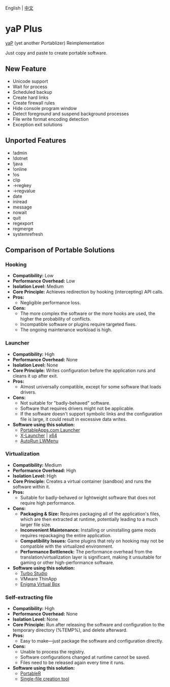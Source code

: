 English | [中文](./README_zh-CN.md)

# yaP Plus
[yaP](https://yap.rolandtoth.hu) (yet another Portablizer) Reimplementation

Just copy and paste to create portable software.

## New Feature
* Unicode support
* Wait for process
* Scheduled backup
* Create hard links
* Create firewall rules
* Hide console program window
* Detect foreground and suspend background processes
* File write format encoding detection
* Exception exit solutions

## Unported Features
* !admin
* !dotnet
* !java
* !online
* !os
* clip
* ->regkey
* ->regvalue
* date
* iniread
* message
* nowait
* quit
* regexport
* regmerge
* systemrefresh

## Comparison of Portable Solutions

### Hooking

*   **Compatibility:** Low
*   **Performance Overhead:** Low
*   **Isolation Level:** Medium
*   **Core Principle:** Achieves redirection by hooking (intercepting) API calls.
*   **Pros:**
    *   Negligible performance loss.
*   **Cons:**
    *   The more complex the software or the more hooks are used, the higher the probability of conflicts.
    *   Incompatible software or plugins require targeted fixes.
    *   The ongoing maintenance workload is high.

### Launcher

*   **Compatibility:** High
*   **Performance Overhead:** None
*   **Isolation Level:** None
*   **Core Principle:** Writes configuration before the application runs and cleans it up after exit.
*   **Pros:**
    *   Almost universally compatible, except for some software that loads drivers.
*   **Cons:**
    *   Not suitable for "badly-behaved" software.
    *   Software that requires drivers might not be applicable.
    *   If the software doesn't support symbolic links and the configuration file is large, it could result in excessive data writes.
*   **Software using this solution:**
    *   [PortableApps.com Launcher](https://portableapps.com/apps/development/portableapps.com_launcher)
    *   [X-Launcher](https://www.winpenpack.com/en/download.php?view.15) | [x64](https://www.portablefreeware.com/index.php?id=3134)
    *   [AutoRun LWMenu](https://github.com/lwcorp/lwmenu)

### Virtualization

*   **Compatibility:** Medium
*   **Performance Overhead:** High
*   **Isolation Level:** High
*   **Core Principle:** Creates a virtual container (sandbox) and runs the software within it.
*   **Pros:**
    *   Suitable for badly-behaved or lightweight software that does not require high performance.
*   **Cons:**
    *   **Packaging & Size:** Requires packaging all of the application's files, which are then extracted at runtime, potentially leading to a much larger file size.
    *   **Inconvenient Maintenance:** Installing or uninstalling game mods requires repackaging the entire application.
    *   **Compatibility Issues:** Game plugins that rely on hooking may not be compatible with the virtualized environment.
    *   **Performance Bottleneck:** The performance overhead from the translation/virtualization layer is significant, making it unsuitable for gaming or other high-performance software.
*   **Software using this solution:**
    *   [Turbo Studio](https://turbo.net/studio)
    *   VMware ThinApp
    *   [Enigma Virtual Box](https://enigmaprotector.com/en/aboutvb.html)

### Self-extracting file

*   **Compatibility:** High
*   **Performance Overhead:** None
*   **Isolation Level:** None
*   **Core Principle:** Run after releasing the software and configuration to the temporary directory (%TEMP%), and delete afterward.
*   **Pros:**
    *   Easy to make—just package the software and configuration directly.
*   **Cons:**
    *   Unable to process the registry.
    *   Software configurations changed at runtime cannot be saved.
    *   Files need to be released again every time it runs.
*   **Software using this solution:**
    *   [PortableR](https://github.com/Shuunen/portabler)
    *   [Single-file creation tool](http://wuyou.net/forum.php?mod=viewthread&tid=437991)
